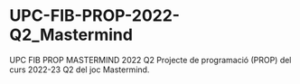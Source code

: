 # UPC-FIB-PROP-2022-Q2_Mastermind
UPC FIB PROP MASTERMIND 2022 Q2
Projecte de programació (PROP) del curs 2022-23 Q2 del joc Mastermind.
